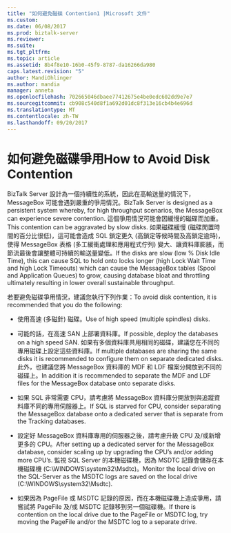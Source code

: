 ```yaml
---
title: "如何避免磁碟 Contention1 |Microsoft 文件"
ms.custom: 
ms.date: 06/08/2017
ms.prod: biztalk-server
ms.reviewer: 
ms.suite: 
ms.tgt_pltfrm: 
ms.topic: article
ms.assetid: 8b4f8e10-16b0-45f9-8787-da16266da980
caps.latest.revision: "5"
author: MandiOhlinger
ms.author: mandia
manager: anneta
ms.openlocfilehash: 702665046dbaee77412675e4be0edc602dd9e7e7
ms.sourcegitcommit: cb908c540d8f1a692d01dc8f313e16cb4b4e696d
ms.translationtype: MT
ms.contentlocale: zh-TW
ms.lasthandoff: 09/20/2017
---
```

# <a name="how-to-avoid-disk-contention"></a><span data-ttu-id="5308f-102">如何避免磁碟爭用</span><span class="sxs-lookup"><span data-stu-id="5308f-102">How to Avoid Disk Contention</span></span>
<span data-ttu-id="5308f-103">BizTalk Server 設計為一個持續性的系統，因此在高輸送量的情況下，MessageBox 可能會遇到嚴重的爭用情況。</span><span class="sxs-lookup"><span data-stu-id="5308f-103">BizTalk Server is designed as a persistent system whereby, for high throughput scenarios, the MessageBox can experience severe contention.</span></span> <span data-ttu-id="5308f-104">這個爭用情況可能會因緩慢的磁碟而加重。</span><span class="sxs-lookup"><span data-stu-id="5308f-104">This contention can be aggravated by slow disks.</span></span> <span data-ttu-id="5308f-105">如果磁碟緩慢 (磁碟閒置時間的百分比很低)，這可能會造成 SQL 鎖定更久 (高鎖定等候時間及高鎖定逾時)，使得 MessageBox 表格 (多工緩衝處理和應用程式佇列) 變大、讓資料庫膨脹，而節流最後會讓整體可持續的輸送量變低。</span><span class="sxs-lookup"><span data-stu-id="5308f-105">If the disks are slow (low % Disk Idle Time), this can cause SQL to hold onto locks longer (high Lock Wait Time and high Lock Timeouts) which can cause the MessageBox tables (Spool and Application Queues) to grow, causing database bloat and throttling ultimately resulting in lower overall sustainable throughput.</span></span>  
  
 <span data-ttu-id="5308f-106">若要避免磁碟爭用情況，建議您執行下列作業：</span><span class="sxs-lookup"><span data-stu-id="5308f-106">To avoid disk contention, it is recommended that you do the following:</span></span>  
  
-   <span data-ttu-id="5308f-107">使用高速 (多磁針) 磁碟。</span><span class="sxs-lookup"><span data-stu-id="5308f-107">Use of high speed (multiple spindles) disks.</span></span>  
  
-   <span data-ttu-id="5308f-108">可能的話，在高速 SAN 上部署資料庫。</span><span class="sxs-lookup"><span data-stu-id="5308f-108">If possible, deploy the databases on a high speed SAN.</span></span> <span data-ttu-id="5308f-109">如果有多個資料庫共用相同的磁碟，建議您在不同的專用磁碟上設定這些資料庫。</span><span class="sxs-lookup"><span data-stu-id="5308f-109">If multiple databases are sharing the same disks it is recommended to configure them on separate dedicated disks.</span></span> <span data-ttu-id="5308f-110">此外，也建議您將 MessageBox 資料庫的 MDF 和 LDF 檔案分開放到不同的磁碟上。</span><span class="sxs-lookup"><span data-stu-id="5308f-110">In addition it is recommended to separate the MDF and LDF files for the MessageBox database onto separate disks.</span></span>  
  
-   <span data-ttu-id="5308f-111">如果 SQL 非常需要 CPU，請考慮將 MessageBox 資料庫分開放到與追蹤資料庫不同的專用伺服器上。</span><span class="sxs-lookup"><span data-stu-id="5308f-111">If SQL is starved for CPU, consider separating the MessageBox database onto a dedicated server that is separate from the Tracking databases.</span></span>  
  
-   <span data-ttu-id="5308f-112">設定好 MessageBox 資料庫專用的伺服器之後，請考慮升級 CPU 及/或新增更多的 CPU。</span><span class="sxs-lookup"><span data-stu-id="5308f-112">After setting up a dedicated server for the MessageBox database, consider scaling up by upgrading the CPU’s and/or adding more CPU’s.</span></span> <span data-ttu-id="5308f-113">監視 SQL Server 的本機磁碟機，因為 MSDTC 記錄會儲存在本機磁碟機 (C:\WINDOWS\system32\Msdtc)。</span><span class="sxs-lookup"><span data-stu-id="5308f-113">Monitor the local drive on the SQL-Server as the MSDTC logs are saved on the local drive (C:\WINDOWS\system32\Msdtc).</span></span>  
  
-   <span data-ttu-id="5308f-114">如果因為 PageFile 或 MSDTC 記錄的原因，而在本機磁碟機上造成爭用，請嘗試將 PageFile 及/或 MSDTC 記錄移到另一個磁碟機。</span><span class="sxs-lookup"><span data-stu-id="5308f-114">If there is contention on the local drive due to the PageFile or MSDTC log, try moving the PageFile and/or the MSDTC log to a separate drive.</span></span>